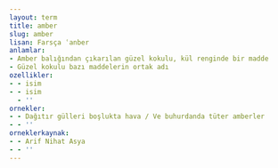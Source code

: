 ```yaml
---
layout: term
title: amber
slug: amber
lisan: Farsça ʿanber
anlamlar:
- Amber balığından çıkarılan güzel kokulu, kül renginde bir madde
- Güzel kokulu bazı maddelerin ortak adı
ozellikler:
- - isim
- - isim
  - ''
ornekler:
- - Dağıtır gülleri boşlukta hava / Ve buhurdanda tüter amberler
- - ''
orneklerkaynak:
- - Arif Nihat Asya
- - ''
---
```

